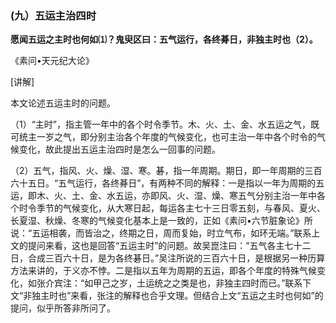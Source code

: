 ### (九）五运主治四时

**愿闻五运之主时也何如⑴？鬼臾区曰：五气运行，各终朞日，非独主时也（2）。**

《素问•天元纪大论》

[讲解]

本文论述五运主时的问题。

（1）“主时”，指主管一年中的各个时令季节。木、火、土、金、水五运之气，既可统主一岁之气，即分别主治各个年度的气候变化，也可主治一年中各个时令的气候变化，故此提出五运主治四时是怎么一回事的问题。

（2）五气，指风、火、燥、湿、寒。碁，指一年周期。期日，即一年周期的三百六十五日。“五气运行，各终朞日”，有两种不同的解释：一是指以一年为周期的五运，即木、火、土、金、水五运，亦即风、火、湿、燥、寒五气分别主治一年中各个时令季节的气候变化，从大寒日起，每运各主七十三日零五刻，与春风、夏火、长夏湿、秋燥、冬寒的气候变化基本上是一致的，正如《素问•六节脏象论》所说：“五运相袭，而皆治之，终期之日，周而复始，时立气布，如环无端。”联系上文的提问来看，这也是回答“五运主时”的问题。故吴崑注曰：“五气各主七十二日，合成三百六十日，是为各终碁日。”吴注所说的三百六十日，是根据另一种历算方法来讲的，于义亦不悖。二是指以五年为周期的五运，即各个年度的特殊气候变化，如张介宾注：“如甲己之岁，土运统之之类是也，非独主四时而已。”联系下文“非独主时也”来看，张注的解释也合乎文理。但结合上文“五运之主时也何如”的提问，似乎所答非所问了。
